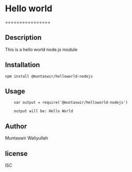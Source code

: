 # Hello world 
================

## Description
This is a hello world node.js module

## Installation
`npm install @muntaswir/helloworld-nodejs`

## Usage
```
	var output = require('@muntaswir/helloworld-nodejs')

	output will be: Hello World
``` 

## Author
Muntaswir Waliyullah

## license
ISC